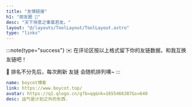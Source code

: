 ```yaml
---
title: "友情链接"
h1: "朋友圈 👭"
desc: "天下快意之事莫若友。"
layout: "@/layouts/ToolLayout/ToolLayout.astro"
type: "links"
---
```


:::note{type="success"}
✉️ 在评论区按以上格式留下你的友链数据，和我互换友链吧！

👭 排名不分先后，每次刷新 友链 会随机排列噢~
:::

```yaml
name: boycot博客
link: https://www.boycot.top/
avatar: https://q1.qlogo.cn/g?b=qq&nk=1655466387&s=640
desc: 运气是计划之外的东西.
```

